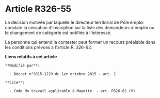 # Article R326-55

La décision motivée par laquelle               le directeur territorial de Pôle emploi constate la cessation d'inscription
sur la liste des demandeurs d'emploi ou le changement de catégorie est notifiée à l'intéressé. 

La personne qui entend la contester peut former un recours préalable dans les conditions prévues à l'article R. 326-62.

**Liens relatifs à cet article**

	**Modifié par**:

	  - Décret n°2015-1220 du 1er octobre 2015 - art. 2

	**Cite**:

	  - Code du travail applicable à Mayotte. - art. R326-62 (V)
